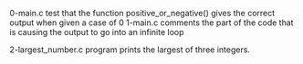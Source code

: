 0-main.c test that the function positive_or_negative() gives the correct output when given a case of 0
1-main.c comments the part of the code that is causing the output to go into an infinite loop

2-largest_number.c program prints the largest of three integers.
